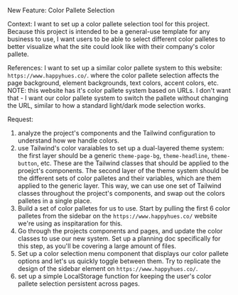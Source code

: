 New Feature: Color Pallete Selection

Context: I want to set up a color pallete selection tool for this project. Because this project is intended to be a general-use template for any business to use, I want users to be able to select different color palletes to better visualize what the site could look like with their company's color pallete.

References: I want to set up a similar color pallete system to this website: `https://www.happyhues.co/`. where the color pallete selection affects the page background, element backgrounds, text colors, accent colors, etc. NOTE: this website has it's color pallete system based on URLs. I don't want that - I want our color pallete system to switch the pallete without changing the URL, similar to how a standard light/dark mode selection works. 

Request:
1) analyze the project's components and the Tailwind configuration to understand how we handle colors.
2) use Tailwind's color varaiables to set up a dual-layered theme system: the first layer should be a generic `theme-page-bg`, `theme-headline`, `theme-button`, etc. These are the Tailwind classes that should be applied to the proejct's components. The second layer of the theme system should be the different sets of color palletes and their variables, which are them applied to the generic layer. This way, we can use one set of Tailwind classes throughout the project's components, and swap out the colors palletes in a single place.
3) Build a set of color palletes for us to use. Start by pulling the first 6 color palletes from the sidebar on the `https://www.happyhues.co/` website we're using as inspitaration for this.
4) Go through the projects components and pages, and update the color classes to use our new system. Set up a planning doc specifically for this step, as you'll be covering a large amount of files.
5) Set up a color selection menu component that displays our color pallete options and let's us quickly toggle between them. Try to replicate the design of the sidebar element on `https://www.happyhues.co/`.
6) set up a simple LocalStorage function for keeping the user's color pallete selection persistent across pages.